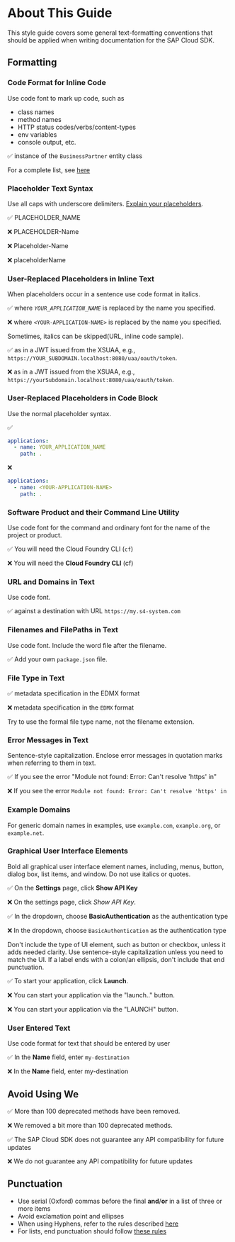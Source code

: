 # About This Guide

This style guide covers some general text-formatting conventions that should be applied when writing documentation for the SAP Cloud SDK.

## Formatting

### Code Format for Inline Code

Use code font to mark up code, such as

- class names
- method names
- HTTP status codes/verbs/content-types
- env variables
- console output, etc.

✅ instance of the `BusinessPartner` entity class

For a complete list, see [here](https://developers.google.com/style/code-in-text#some-specific-items-to-put-in-code-font)

### Placeholder Text Syntax

Use all caps with underscore delimiters.
[Explain your placeholders](https://developers.google.com/style/placeholders#explain-placeholders).

✅ PLACEHOLDER_NAME

❌ PLACEHOLDER-Name

❌ Placeholder-Name

❌ placeholderName

### User-Replaced Placeholders in Inline Text

When placeholders occur in a sentence use code format in italics.

✅ where _`YOUR_APPLICATION_NAME`_ is replaced by the name you specified.

❌ where `<YOUR-APPLICATION-NAME>` is replaced by the name you specified.

Sometimes, italics can be skipped(URL, inline code sample).

✅ as in a JWT issued from the XSUAA, e.g., `https://YOUR_SUBDOMAIN.localhost:8080/uaa/oauth/token`.

❌ as in a JWT issued from the XSUAA, e.g., `https://yourSubdomain.localhost:8080/uaa/oauth/token`.

### User-Replaced Placeholders in Code Block

Use the normal placeholder syntax.

✅

```YAML
applications:
  - name: YOUR_APPLICATION_NAME
    path: .
```

❌

```YAML
applications:
  - name: <YOUR-APPLICATION-NAME>
    path: .
```

### Software Product and their Command Line Utility

Use code font for the command and ordinary font for the name of the project or product.

✅ You will need the Cloud Foundry CLI (`cf`)

❌ You will need the **Cloud Foundry CLI** (cf)

### URL and Domains in Text

Use code font.

✅ against a destination with URL `https://my.s4-system.com`

### Filenames and FilePaths in Text

Use code font.
Include the word file after the filename.

✅ Add your own `package.json` file.

### File Type in Text

✅ metadata specification in the EDMX format

❌ metadata specification in the `EDMX` format

Try to use the formal file type name, not the filename extension.

### Error Messages in Text

Sentence-style capitalization.
Enclose error messages in quotation marks when referring to them in text.

✅ If you see the error "Module not found: Error: Can't resolve 'https' in"

❌ If you see the error `Module not found: Error: Can't resolve 'https' in`

### Example Domains

For generic domain names in examples, use `example.com`, `example.org`, or `example.net`.

### Graphical User Interface Elements

Bold all graphical user interface element names, including, menus, button, dialog box, list items, and window.
Do not use italics or quotes.

✅ On the **Settings** page, click **Show API Key**

❌ On the settings page, click _Show API Key_.

✅ In the dropdown, choose **BasicAuthentication** as the authentication type

❌ In the dropdown, choose `BasicAuthentication` as the authentication type

Don't include the type of UI element, such as button or checkbox, unless it adds needed clarity.
Use sentence-style capitalization unless you need to match the UI.
If a label ends with a colon/an ellipsis, don't include that end punctuation.

✅ To start your application, click **Launch**.

❌ You can start your application via the "launch.." button.

❌ You can start your application via the "LAUNCH" button.

### User Entered Text

Use code format for text that should be entered by user

✅ In the **Name** field, enter `my-destination`

❌ In the **Name** field, enter my-destination

## Avoid Using We

✅ More than 100 deprecated methods have been removed.

❌ We removed a bit more than 100 deprecated methods.

✅ The SAP Cloud SDK does not guarantee any API compatibility for future updates

❌ We do not guarantee any API compatibility for future updates

## Punctuation

- Use serial (Oxford) commas before the final **and**/**or** in a list of three or more items
- Avoid exclamation point and ellipses
- When using Hyphens, refer to the rules described [here](https://developers.google.com/style/hyphens)
- For lists, end punctuation should follow [these rules](https://developers.google.com/style/lists#numbered-lettered-bulleted-lists)
